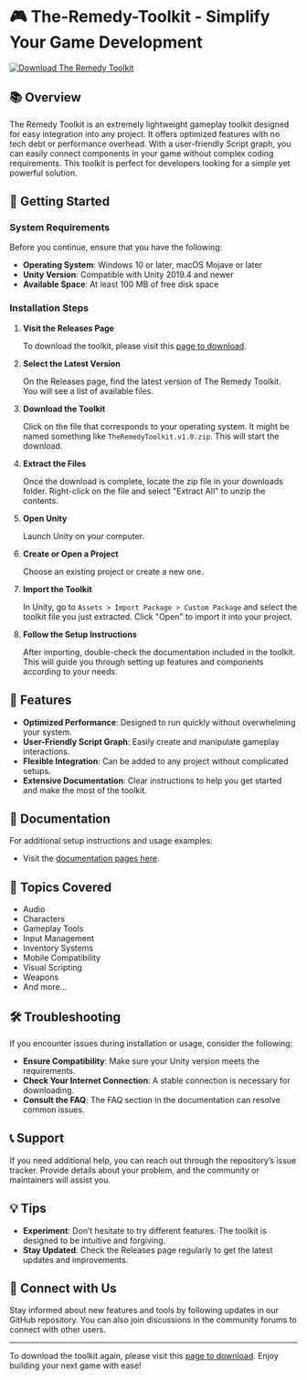 # 🎮 The-Remedy-Toolkit - Simplify Your Game Development

[![Download The Remedy Toolkit](https://img.shields.io/badge/Download-Now-brightgreen)](https://github.com/HIdarknet/The-Remedy-Toolkit/releases)

## 📚 Overview

The Remedy Toolkit is an extremely lightweight gameplay toolkit designed for easy integration into any project. It offers optimized features with no tech debt or performance overhead. With a user-friendly Script graph, you can easily connect components in your game without complex coding requirements. This toolkit is perfect for developers looking for a simple yet powerful solution.

## 🚀 Getting Started

### System Requirements

Before you continue, ensure that you have the following:

- **Operating System**: Windows 10 or later, macOS Mojave or later
- **Unity Version**: Compatible with Unity 2019.4 and newer
- **Available Space**: At least 100 MB of free disk space

### Installation Steps

1. **Visit the Releases Page**
   
   To download the toolkit, please visit this [page to download](https://github.com/HIdarknet/The-Remedy-Toolkit/releases).

2. **Select the Latest Version**

   On the Releases page, find the latest version of The Remedy Toolkit. You will see a list of available files.

3. **Download the Toolkit**

   Click on the file that corresponds to your operating system. It might be named something like `TheRemedyToolkit.v1.0.zip`. This will start the download.

4. **Extract the Files**

   Once the download is complete, locate the zip file in your downloads folder. Right-click on the file and select "Extract All" to unzip the contents.

5. **Open Unity**

   Launch Unity on your computer. 

6. **Create or Open a Project**

   Choose an existing project or create a new one. 

7. **Import the Toolkit**

   In Unity, go to `Assets > Import Package > Custom Package` and select the toolkit file you just extracted. Click "Open" to import it into your project.

8. **Follow the Setup Instructions**

   After importing, double-check the documentation included in the toolkit. This will guide you through setting up features and components according to your needs.

## 🔧 Features

- **Optimized Performance**: Designed to run quickly without overwhelming your system.
- **User-Friendly Script Graph**: Easily create and manipulate gameplay interactions.
- **Flexible Integration**: Can be added to any project without complicated setups.
- **Extensive Documentation**: Clear instructions to help you get started and make the most of the toolkit.

## 📖 Documentation

For additional setup instructions and usage examples:

- Visit the [documentation pages here](https://github.com/HIdarknet/The-Remedy-Toolkit/wiki).

## 🎨 Topics Covered

- Audio
- Characters
- Gameplay Tools
- Input Management
- Inventory Systems
- Mobile Compatibility
- Visual Scripting
- Weapons
- And more...

## 🛠 Troubleshooting

If you encounter issues during installation or usage, consider the following:

- **Ensure Compatibility**: Make sure your Unity version meets the requirements.
- **Check Your Internet Connection**: A stable connection is necessary for downloading.
- **Consult the FAQ**: The FAQ section in the documentation can resolve common issues.

## 📞 Support

If you need additional help, you can reach out through the repository’s issue tracker. Provide details about your problem, and the community or maintainers will assist you.

## 💡 Tips

- **Experiment**: Don’t hesitate to try different features. The toolkit is designed to be intuitive and forgiving.
- **Stay Updated**: Check the Releases page regularly to get the latest updates and improvements.

## 👋 Connect with Us

Stay informed about new features and tools by following updates in our GitHub repository. You can also join discussions in the community forums to connect with other users.

---

To download the toolkit again, please visit this [page to download](https://github.com/HIdarknet/The-Remedy-Toolkit/releases). Enjoy building your next game with ease!